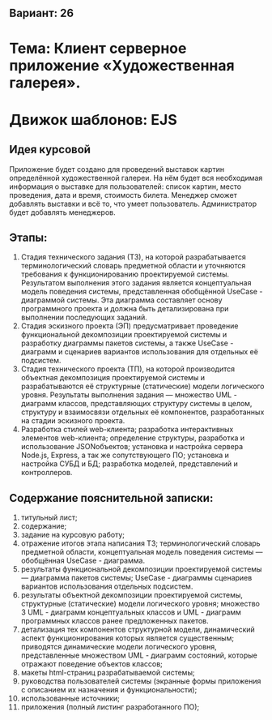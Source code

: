 ## Вариант: 26
# Тема: Клиент серверное приложение «Художественная галерея».
# Движок шаблонов: EJS
## Идея курсовой
Приложение будет создано для проведений выставок картин определённой художественной галереи. На нём будет вся необходимая информация о выставке для пользователей: список картин, место проведения, дата и время, стоимость билета. Менеджер сможет добавлять выставки и всё то, что умеет пользователь. Администратор будет добавлять менеджеров.  
## Этапы:
1) Стадия технического задания (ТЗ), на которой разрабатывается терминологический словарь предметной области и уточняются требования к функционированию проектируемой системы. Результатом выполнения этого задания является концептуальная модель поведения системы, представленная обобщённой UseCase - диаграммой системы. Эта диаграмма составляет основу программного проекта и должна быть детализирована при выполнении последующих заданий.
2) Стадия эскизного проекта (ЭП) предусматривает проведение функциональной декомпозиции проектируемой системы и разработку диаграммы пакетов системы, а также UseCase - диаграмм и сценариев вариантов использования для отдельных её подсистем.
3) Стадия технического проекта (ТП), на которой производится объектная декомпозиция проектируемой системы и разрабатываются её структурные (статические) модели логического уровня. Результаты выполнения задания — множество UML - диаграмм классов, представляющих структуру системы в целом, структуру и взаимосвязи отдельных её компонентов, разработанных на стадии эскизного проекта.
4) Разработка стилей web-клиента; разработка интерактивных элементов web-клиента; определение структуры, разработка и использование JSONобъектов; установка и настройка сервера Node.js, Express, а так же сопутствующего ПО; установка и настройка СУБД и БД; разработка моделей, представлений и контроллеров.
## Содержание пояснительной записки:
1) титульный лист; 
2) содержание; 
3) задание на курсовую работу; 
4) отражение итогов этапа написания ТЗ; терминологический словарь предметной области, концептуальная модель поведения системы — обобщённая UseCase - диаграмма. 
5) результаты функциональной декомпозиции проектируемой системы — диаграмма пакетов системы; UseCase - диаграммы сценариев вариантов использования отдельных подсистем. 
6) результаты объектной декомпозиции проектируемой системы, структурные (статические) модели логического уровня; множество 3 UML - диаграмм концептуальных классов и UML - диаграмм программных классов ранее предложенных пакетов. 
7) детализация тех компонентов структурной модели, динамический аспект функционирования которых является существенным; приводятся динамические модели логического уровня, представленные множеством UML - диаграмм состояний, которые отражают поведение объектов классов; 
8) макеты html-страниц разрабатываемой системы;
9) руководства пользователей системы (экранные формы приложения с описанием их назначения и функциональности); 
10) использованные источники; 
11) приложения (полный листинг разработанного ПО);
